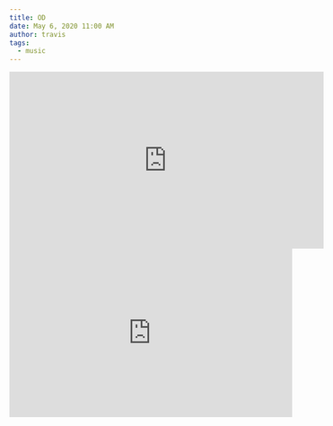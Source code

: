 ```yaml
---
title: OD
date: May 6, 2020 11:00 AM
author: travis
tags:
  - music
---
```

<iframe width="560" height="315" src="https://www.youtube.com/embed/lgJV-arELuQ" title="YouTube video player" frameborder="0" allow="accelerometer; autoplay; clipboard-write; encrypted-media; gyroscope; picture-in-picture" allowfullscreen></iframe>
<iframe width="100%" height="300" scrolling="no" frameborder="no" allow="autoplay" src="https://w.soundcloud.com/player/?url=https%3A//api.soundcloud.com/tracks/814941169&color=%23ff5500&auto_play=false&hide_related=false&show_comments=true&show_user=true&show_reposts=false&show_teaser=true&visual=true"></iframe>
